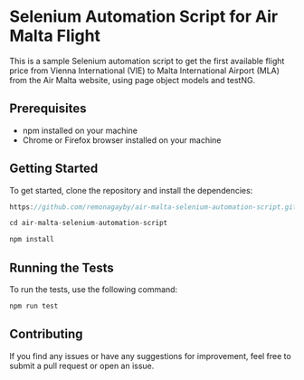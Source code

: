 # Selenium Automation Script for Air Malta Flight

This is a sample Selenium automation script to get the first available flight price from Vienna International (VIE) to Malta International Airport (MLA) from the Air Malta website, using page object models and testNG.

## Prerequisites
- npm installed on your machine
- Chrome or Firefox browser installed on your machine

## Getting Started
To get started, clone the repository and install the dependencies:

``` javascript
https://github.com/remonagayby/air-malta-selenium-automation-script.git
```
``` javascript
cd air-malta-selenium-automation-script
```
``` javascript
npm install
```


## Running the Tests
To run the tests, use the following command:

``` javascript
npm run test
```

## Contributing
If you find any issues or have any suggestions for improvement, feel free to submit a pull request or open an issue.
